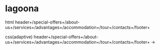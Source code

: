 # lagoona

html header+/special-offers+/about-us+/services+/advantages+/accommodation+/tour+/contacts+/footer+ 

css(adaptive) header+/special-offers+/about-us+/services+/advantages+/accommodation+/tour+/contacts+/footer+ ->